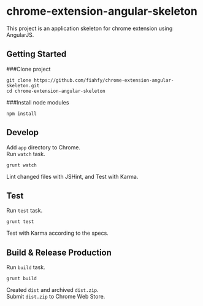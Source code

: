 chrome-extension-angular-skeleton
===========

This project is an application skeleton for chrome extension using AngularJS.

Getting Started
---------

###Clone project

```
git clone https://github.com/fiahfy/chrome-extension-angular-skeleton.git
cd chrome-extension-angular-skeleton
```

###Install node modules

    npm install

Develop
---------

Add `app` directory to Chrome.  
Run `watch` task.

```
grunt watch
```

Lint changed files with JSHint, and Test with Karma.

Test
---------

Run `test` task.

```
grunt test
```

Test with Karma according to the specs.

Build & Release Production
---------

Run `build` task.

```
grunt build
```

Created `dist` and archived `dist.zip`.  
Submit `dist.zip` to Chrome Web Store.
